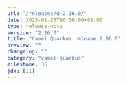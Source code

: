 ```yaml
---
url: "/releases/q-2.16.0/"
date: 2023-01-25T10:00:00+01:00
type: release-note
version: "2.16.0"
title: "Camel Quarkus release 2.16.0"
preview: ""
changelog: ""
category: "camel-quarkus"
milestone: 36
jdk: [11]
---
```

